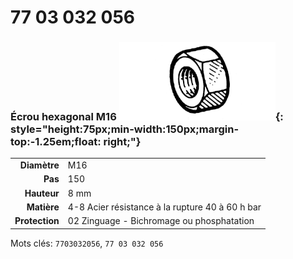 # 77 03 032 056

### Écrou hexagonal M16 ![](../assets/images/parts/hex_bolt.png){: style="height:75px;min-width:150px;margin-top:-1.25em;float: right;"}

|   |   |
|---:|---|
**Diamètre** | M16
**Pas** |150
**Hauteur** |8 mm
**Matière** | 4-8 Acier résistance à la rupture 40 à 60 h bar
**Protection** | 02 Zinguage - Bichromage ou phosphatation

Mots clés: `7703032056`, `77 03 032 056`
